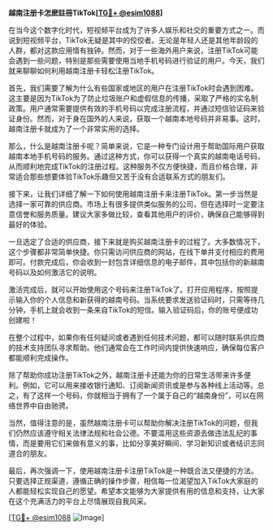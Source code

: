 **越南注册卡怎麽註冊TikTok[[TG💪+ @esim1088](https://t.me/s/esim1088)]**

在当今这个数字化时代，短视频平台成为了许多人娱乐和社交的重要方式之一。而说到短视频平台，TikTok无疑是其中的佼佼者。无论是年轻人还是其他年龄段的人群，都对这款应用情有独钟。然而，对于一些海外用户来说，注册TikTok可能会遇到一些问题，特别是那些需要使用当地手机号码进行验证的用户。今天，我们就来聊聊如何利用越南注册卡轻松注册TikTok。

首先，我们需要了解为什么有些国家或地区的用户在注册TikTok时会遇到困难。这主要是因为TikTok为了防止垃圾账户和虚假信息的传播，采取了严格的实名制政策。用户通常需要提供有效的手机号码以完成注册流程，并通过短信验证码来验证身份。然而，对于身在国外的人来说，获取一个越南本地号码并非易事。这时，越南注册卡就成为了一个非常实用的选择。

那么，什么是越南注册卡呢？简单来说，它是一种专门设计用于帮助国际用户获取越南本地手机号码的服务。通过这种方式，你可以获得一个真实的越南电话号码，从而顺利地完成TikTok的注册过程。这种服务不仅方便快捷，而且价格合理，非常适合那些想要体验TikTok乐趣但又苦于没有合适联系方式的朋友们。

接下来，让我们详细了解一下如何使用越南注册卡来注册TikTok。第一步当然是选择一家可靠的供应商。市场上有很多提供类似服务的公司，但在选择时一定要注意信誉和服务质量。建议大家多做比较，查看其他用户的评价，确保自己能够得到最好的体验。

一旦选定了合适的供应商，接下来就是购买越南注册卡的过程了。大多数情况下，这个步骤都非常简单快捷。你只需访问供应商的网站，在线下单并支付相应的费用即可。付款完成后，你会收到一封包含详细信息的电子邮件，其中包括你的新越南号码以及如何激活它的说明。

激活完成后，就可以开始使用这个号码来注册TikTok了。打开应用程序，按照提示输入你的个人信息和新获得的越南号码。当系统要求发送验证码时，只需等待几分钟，手机上就会收到一条来自TikTok的短信。输入验证码后，你的账号便成功创建啦！

在整个过程中，如果你有任何疑问或者遇到任何技术问题，都可以随时联系供应商的技术支持团队寻求帮助。他们通常会在工作时间内提供快速响应，确保每位客户都能顺利完成操作。

除了帮助你成功注册TikTok之外，越南注册卡还能为你的日常生活带来许多便利。例如，它可以用来接收银行通知、订阅新闻资讯或是参与各种线上活动等。总之，有了这样一个号码，你就相当于拥有了一个属于自己的“越南身份”，可以在网络世界中自由驰骋。

当然，值得注意的是，虽然越南注册卡可以帮助你解决注册TikTok的问题，但我们仍然应该遵守相关法律法规和社会公德。不要滥用这些资源去做违法乱纪的事情，而是要用它们来做有意义的事，比如分享美好瞬间、学习新知识或者结识志同道合的朋友。

最后，再次强调一下，使用越南注册卡注册TikTok是一种既合法又便捷的方法。只要选择正规渠道，遵循正确的操作步骤，相信每一位渴望加入TikTok大家庭的人都能轻松实现自己的愿望。希望本文能够为大家提供有用的信息和支持，让大家在这个充满活力的平台上尽情展现自我风采。

[[TG💪+ @esim1088](https://t.me/s/esim1088) ![Image](https://i.postimg.cc/4NQfJmqS/Snipaste-2025-05-13-00-14-12.png)]